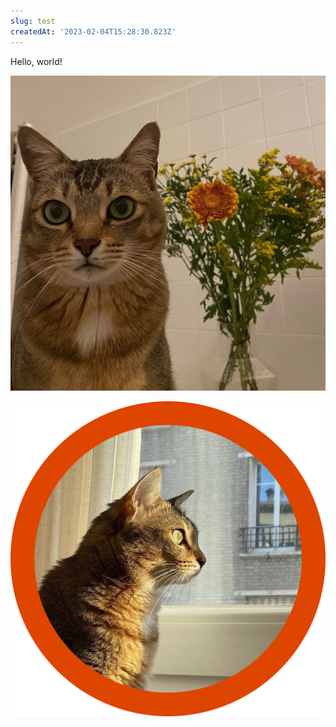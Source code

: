 ```yaml
---
slug: test
createdAt: '2023-02-04T15:28:30.823Z'
---
```


Hello, world!

![IMG_8640](./content/test/216828317-f11b77f7-c2cf-4488-af17-9172390b0e32.JPG "Sorok with flowers")

![DSCF4745 6 (1)](./content/test/216828324-93d7c7ca-860a-4d01-b5ff-4f484789e524.png "Sorok looking out the window")
